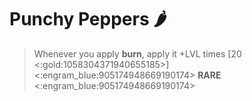 # **Punchy Peppers** 🌶️ 
> Whenever you apply __burn__, apply it +LVL times [20 <:gold:1058304371940655185>]
<:engram_blue:905174948669190174> __RARE__ <:engram_blue:905174948669190174>
